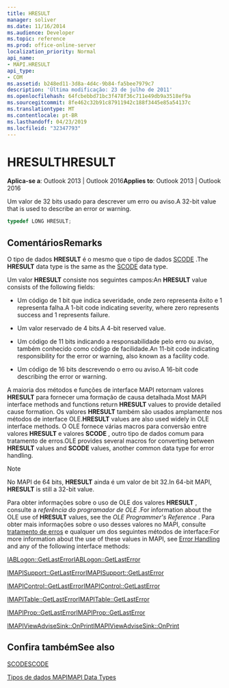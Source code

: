 ```yaml
---
title: HRESULT
manager: soliver
ms.date: 11/16/2014
ms.audience: Developer
ms.topic: reference
ms.prod: office-online-server
localization_priority: Normal
api_name:
- MAPI.HRESULT
api_type:
- COM
ms.assetid: b248ed11-3d8a-4d4c-9b84-fa5bee7979c7
description: 'Última modificação: 23 de julho de 2011'
ms.openlocfilehash: 64fcbebbd71bc3f478f36c711e49db9a3518ef9a
ms.sourcegitcommit: 8fe462c32b91c87911942c188f3445e85a54137c
ms.translationtype: MT
ms.contentlocale: pt-BR
ms.lasthandoff: 04/23/2019
ms.locfileid: "32347793"
---
```

# <a name="hresult"></a><span data-ttu-id="45d81-103">HRESULT</span><span class="sxs-lookup"><span data-stu-id="45d81-103">HRESULT</span></span>

  
  
<span data-ttu-id="45d81-104">**Aplica-se a**: Outlook 2013 | Outlook 2016</span><span class="sxs-lookup"><span data-stu-id="45d81-104">**Applies to**: Outlook 2013 | Outlook 2016</span></span> 
  
<span data-ttu-id="45d81-105">Um valor de 32 bits usado para descrever um erro ou aviso.</span><span class="sxs-lookup"><span data-stu-id="45d81-105">A 32-bit value that is used to describe an error or warning.</span></span>
  
```cpp
typedef LONG HRESULT;
```

## <a name="remarks"></a><span data-ttu-id="45d81-106">Comentários</span><span class="sxs-lookup"><span data-stu-id="45d81-106">Remarks</span></span>

<span data-ttu-id="45d81-107">O tipo de dados **HRESULT** é o mesmo que o tipo de dados [SCODE](scode.md) .</span><span class="sxs-lookup"><span data-stu-id="45d81-107">The **HRESULT** data type is the same as the [SCODE](scode.md) data type.</span></span> 
  
<span data-ttu-id="45d81-108">Um valor **HRESULT** consiste nos seguintes campos:</span><span class="sxs-lookup"><span data-stu-id="45d81-108">An **HRESULT** value consists of the following fields:</span></span> 
  
- <span data-ttu-id="45d81-109">Um código de 1 bit que indica severidade, onde zero representa êxito e 1 representa falha.</span><span class="sxs-lookup"><span data-stu-id="45d81-109">A 1-bit code indicating severity, where zero represents success and 1 represents failure.</span></span>
    
- <span data-ttu-id="45d81-110">Um valor reservado de 4 bits.</span><span class="sxs-lookup"><span data-stu-id="45d81-110">A 4-bit reserved value.</span></span>
    
- <span data-ttu-id="45d81-111">Um código de 11 bits indicando a responsabilidade pelo erro ou aviso, também conhecido como código de facilidade.</span><span class="sxs-lookup"><span data-stu-id="45d81-111">An 11-bit code indicating responsibility for the error or warning, also known as a facility code.</span></span>
    
- <span data-ttu-id="45d81-112">Um código de 16 bits descrevendo o erro ou aviso.</span><span class="sxs-lookup"><span data-stu-id="45d81-112">A 16-bit code describing the error or warning.</span></span>
    
<span data-ttu-id="45d81-113">A maioria dos métodos e funções de interface MAPI retornam valores **HRESULT** para fornecer uma formação de causa detalhada.</span><span class="sxs-lookup"><span data-stu-id="45d81-113">Most MAPI interface methods and functions return **HRESULT** values to provide detailed cause formation.</span></span> <span data-ttu-id="45d81-114">Os valores **HRESULT** também são usados amplamente nos métodos de interface OLE.</span><span class="sxs-lookup"><span data-stu-id="45d81-114">**HRESULT** values are also used widely in OLE interface methods.</span></span> <span data-ttu-id="45d81-115">O OLE fornece várias macros para conversão entre valores **HRESULT** e valores **SCODE** , outro tipo de dados comum para tratamento de erros.</span><span class="sxs-lookup"><span data-stu-id="45d81-115">OLE provides several macros for converting between **HRESULT** values and **SCODE** values, another common data type for error handling.</span></span> 
  
> [!NOTE]
> <span data-ttu-id="45d81-116">No MAPI de 64 bits, **HRESULT** ainda é um valor de bit 32.</span><span class="sxs-lookup"><span data-stu-id="45d81-116">In 64-bit MAPI, **HRESULT** is still a 32-bit value.</span></span> 
  
<span data-ttu-id="45d81-117">Para obter informações sobre o uso de OLE dos valores **HRESULT** , consulte a *referência do programador de OLE* .</span><span class="sxs-lookup"><span data-stu-id="45d81-117">For information about the OLE use of **HRESULT** values, see the  *OLE Programmer's Reference*  .</span></span> <span data-ttu-id="45d81-118">Para obter mais informações sobre o uso desses valores no MAPI, consulte [tratamento de erros](error-handling-in-mapi.md) e qualquer um dos seguintes métodos de interface:</span><span class="sxs-lookup"><span data-stu-id="45d81-118">For more information about the use of these values in MAPI, see [Error Handling](error-handling-in-mapi.md) and any of the following interface methods:</span></span> 
  
[<span data-ttu-id="45d81-119">IABLogon::GetLastError</span><span class="sxs-lookup"><span data-stu-id="45d81-119">IABLogon::GetLastError</span></span>](iablogon-getlasterror.md)
  
[<span data-ttu-id="45d81-120">IMAPISupport::GetLastError</span><span class="sxs-lookup"><span data-stu-id="45d81-120">IMAPISupport::GetLastError</span></span>](imapisupport-getlasterror.md)
  
[<span data-ttu-id="45d81-121">IMAPIControl::GetLastError</span><span class="sxs-lookup"><span data-stu-id="45d81-121">IMAPIControl::GetLastError</span></span>](imapicontrol-getlasterror.md)
  
[<span data-ttu-id="45d81-122">IMAPITable::GetLastError</span><span class="sxs-lookup"><span data-stu-id="45d81-122">IMAPITable::GetLastError</span></span>](imapitable-getlasterror.md)
  
[<span data-ttu-id="45d81-123">IMAPIProp::GetLastError</span><span class="sxs-lookup"><span data-stu-id="45d81-123">IMAPIProp::GetLastError</span></span>](imapiprop-getlasterror.md)
  
[<span data-ttu-id="45d81-124">IMAPIViewAdviseSink::OnPrint</span><span class="sxs-lookup"><span data-stu-id="45d81-124">IMAPIViewAdviseSink::OnPrint</span></span>](imapiviewadvisesink-onprint.md)
  
## <a name="see-also"></a><span data-ttu-id="45d81-125">Confira também</span><span class="sxs-lookup"><span data-stu-id="45d81-125">See also</span></span>



[<span data-ttu-id="45d81-126">SCODE</span><span class="sxs-lookup"><span data-stu-id="45d81-126">SCODE</span></span>](scode.md)


[<span data-ttu-id="45d81-127">Tipos de dados MAPI</span><span class="sxs-lookup"><span data-stu-id="45d81-127">MAPI Data Types</span></span>](mapi-data-types.md)

